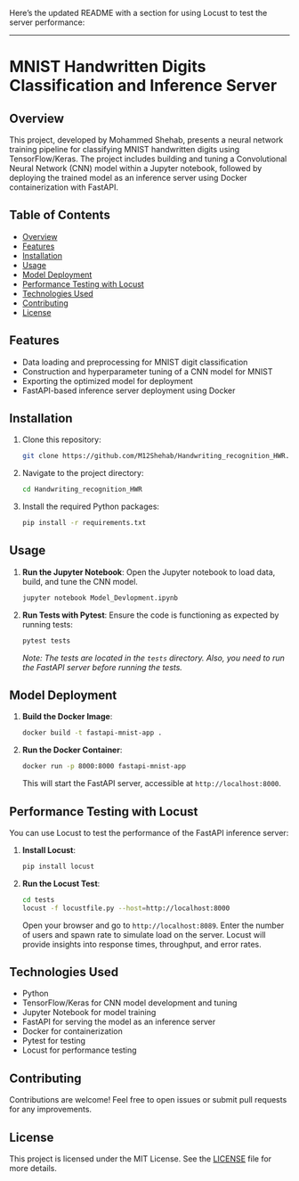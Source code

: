 Here’s the updated README with a section for using Locust to test the server performance:

---

# MNIST Handwritten Digits Classification and Inference Server

## Overview
This project, developed by Mohammed Shehab, presents a neural network training pipeline for classifying MNIST handwritten digits using TensorFlow/Keras. The project includes building and tuning a Convolutional Neural Network (CNN) model within a Jupyter notebook, followed by deploying the trained model as an inference server using Docker containerization with FastAPI.

## Table of Contents
- [Overview](#overview)
- [Features](#features)
- [Installation](#installation)
- [Usage](#usage)
- [Model Deployment](#model-deployment)
- [Performance Testing with Locust](#performance-testing-with-locust)
- [Technologies Used](#technologies-used)
- [Contributing](#contributing)
- [License](#license)

## Features
- Data loading and preprocessing for MNIST digit classification
- Construction and hyperparameter tuning of a CNN model for MNIST
- Exporting the optimized model for deployment
- FastAPI-based inference server deployment using Docker

## Installation
1. Clone this repository:
   ```bash
   git clone https://github.com/M12Shehab/Handwriting_recognition_HWR.git
   ```
2. Navigate to the project directory:
   ```bash
   cd Handwriting_recognition_HWR
   ```
3. Install the required Python packages:
   ```bash
   pip install -r requirements.txt
   ```

## Usage
1. **Run the Jupyter Notebook**:
   Open the Jupyter notebook to load data, build, and tune the CNN model.
   ```bash
   jupyter notebook Model_Devlopment.ipynb
   ```

2. **Run Tests with Pytest**:
   Ensure the code is functioning as expected by running tests:
   ```bash
   pytest tests
   ```
   _Note: The tests are located in the `tests` directory. Also, you need to run the FastAPI server before running the tests._

## Model Deployment
1. **Build the Docker Image**:
   ```bash
   docker build -t fastapi-mnist-app .
   ```
2. **Run the Docker Container**:
   ```bash
   docker run -p 8000:8000 fastapi-mnist-app
   ```
   This will start the FastAPI server, accessible at `http://localhost:8000`.

## Performance Testing with Locust
You can use Locust to test the performance of the FastAPI inference server:

1. **Install Locust**:
   ```bash
   pip install locust
   ```

2. **Run the Locust Test**:
   ```bash
   cd tests
   locust -f locustfile.py --host=http://localhost:8000
   ```
   Open your browser and go to `http://localhost:8089`. Enter the number of users and spawn rate to simulate load on the server. Locust will provide insights into response times, throughput, and error rates.

## Technologies Used
- Python
- TensorFlow/Keras for CNN model development and tuning
- Jupyter Notebook for model training
- FastAPI for serving the model as an inference server
- Docker for containerization
- Pytest for testing
- Locust for performance testing

## Contributing
Contributions are welcome! Feel free to open issues or submit pull requests for any improvements.

## License
This project is licensed under the MIT License. See the [LICENSE](LICENSE) file for more details.
